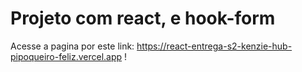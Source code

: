 # Projeto com react, e hook-form

Acesse a pagina por este link: https://react-entrega-s2-kenzie-hub-pipoqueiro-feliz.vercel.app   !

